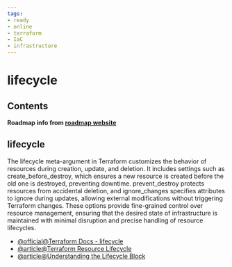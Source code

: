 ```yaml
---
tags:
- ready
- online
- terraform
- IaC
- infrastructure
---
```


# lifecycle

## Contents

__Roadmap info from [roadmap website](https://roadmap.sh/terraform/lifecycle@0A8zTuCXVmcruJdfH3cNu)__

## lifecycle

The lifecycle meta-argument in Terraform customizes the behavior of resources during creation, update, and deletion. It includes settings such as create\_before\_destroy, which ensures a new resource is created before the old one is destroyed, preventing downtime. prevent\_destroy protects resources from accidental deletion, and ignore\_changes specifies attributes to ignore during updates, allowing external modifications without triggering Terraform changes. These options provide fine-grained control over resource management, ensuring that the desired state of infrastructure is maintained with minimal disruption and precise handling of resource lifecycles.

* [@official@Terraform Docs - lifecycle](https://developer.hashicorp.com/terraform/language/meta-arguments/lifecycle)
* [@article@Terraform Resource Lifecycle](https://spacelift.io/blog/terraform-resource-lifecycle)
* [@article@Understanding the Lifecycle Block](https://dev.to/pwd9000/terraform-understanding-the-lifecycle-block-4f6e)
